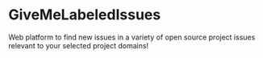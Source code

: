 # GiveMeLabeledIssues
Web platform to find new issues in a variety of open source project issues relevant to your selected project domains! 
